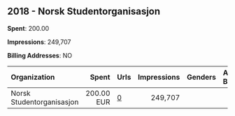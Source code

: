 ## 2018 - Norsk Studentorganisasjon 
**Spent**: 200.00

**Impressions**: 249,707

**Billing Addresses**: NO

|Organization|Spent|Urls|Impressions|Genders|Age Brackets|Country Codes|
|:---|---:|:---|---:|:---|:---|:---|
|Norsk Studentorganisasjon|200.00 EUR|[0](https://www.snap.com/political-ads/asset/779b8a38b53caf94e1d5c2259e7ce808b02661c95b2059a2dd8ce1c01d2b745a?mediaType=png)|249,707|||norway|
